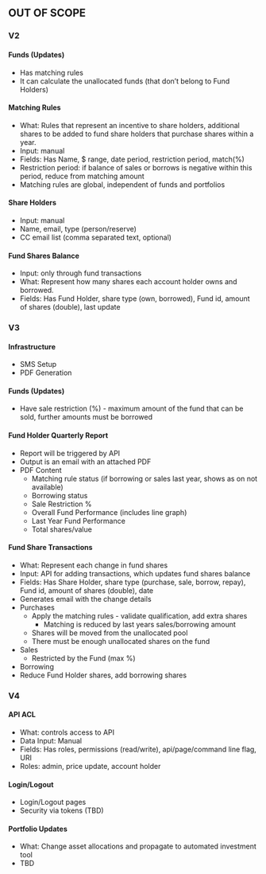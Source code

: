 ## OUT OF SCOPE

### V2

#### Funds (Updates)
* Has matching rules
* It can calculate the unallocated funds (that don’t belong to Fund Holders)

#### Matching Rules
* What: Rules that represent an incentive to share holders, additional shares to be added to fund share holders that purchase shares within a year.
* Input: manual
* Fields: Has Name, $ range, date period, restriction period, match(%)
* Restriction period: if balance of sales or borrows is negative within this period, reduce from matching amount
* Matching rules are global, independent of funds and portfolios

#### Share Holders
* Input: manual
* Name, email, type (person/reserve)
* CC email list (comma separated text, optional)

#### Fund Shares Balance
* Input: only through fund transactions
* What: Represent how many shares each account holder owns and borrowed.
* Fields: Has Fund Holder, share type (own, borrowed), Fund id, amount of shares (double), last update

### V3
#### Infrastructure
* SMS Setup
* PDF Generation

#### Funds (Updates)
* Have sale restriction (%) - maximum amount of the fund that can be sold, further amounts must be borrowed

#### Fund Holder Quarterly Report
* Report will be triggered by API
* Output is an email with an attached PDF
* PDF Content
    * Matching rule status (if borrowing or sales last year, shows as on not available)
    * Borrowing status
    * Sale Restriction % 
    * Overall Fund Performance (includes line graph)
    * Last Year Fund Performance
    * Total shares/value

#### Fund Share Transactions
* What: Represent each change in fund shares
* Input: API for adding transactions, which updates fund shares balance
* Fields: Has Share Holder, share type (purchase, sale, borrow, repay), Fund id, amount of shares (double), date
* Generates email with the change details
* Purchases
    * Apply the matching rules - validate qualification, add extra shares
        * Matching is reduced by last years sales/borrowing amount
    * Shares will be moved from the unallocated pool
    * There must be enough unallocated shares on the fund
* Sales
    * Restricted by the Fund (max %)
* Borrowing
 * Reduce Fund Holder shares, add borrowing shares

### V4
#### API ACL
* What: controls access to API
* Data Input: Manual
* Fields: Has roles, permissions (read/write), api/page/command line flag, URI 
* Roles: admin, price update, account holder

#### Login/Logout
* Login/Logout pages
* Security via tokens (TBD)

#### Portfolio Updates
* What: Change asset allocations and propagate to automated investment tool
* TBD

